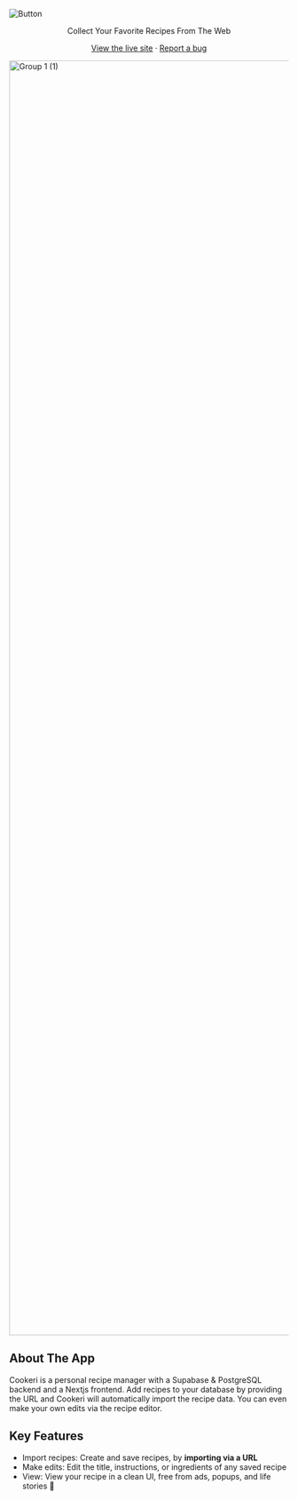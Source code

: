 ![Button](https://github.com/user-attachments/assets/5d670962-2b6c-49a7-a9f5-a44643bde893)
<p align="center">Collect Your Favorite Recipes From The Web</p>

<p align="center"><a href="https://cookeri.vercel.app">View the live site</a>
  · <a href="https://github.com/rjfuhrman42/cookeri/issues">Report a bug</a></p>

<img width="2298" alt="Group 1 (1)" src="https://github.com/user-attachments/assets/e7151eda-516d-48ed-aeec-fda7a9a118f0">

## **About The App**

Cookeri is a personal recipe manager with a Supabase & PostgreSQL backend and a Nextjs frontend. Add recipes to your database by providing the URL and Cookeri will automatically import the recipe data. You can even make your own edits via the recipe editor. 

## Key Features
- Import recipes: Create and save recipes, by **importing via a URL**
- Make edits: Edit the title, instructions, or ingredients of any saved recipe
- View: View your recipe in a clean UI, free from ads, popups, and life stories 🙂
